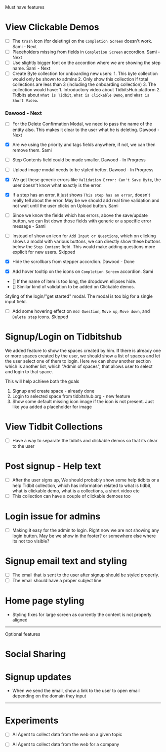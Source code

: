 
Must have features

# View Clickable Demos
- [ ] The `trash` icon (for deleting) on the `Completion Screen` doesn't work.    Sami - Next
- [ ] Placeholders missing from fields in `Completion Screen` accordion.  Sami - Next
- [ ] Use slightly bigger font on the accordion where we are showing the step name.   Sami - Next
- [ ] Create Byte collection for onboarding new users:
        1. This byte collection would only be shown to admins
        2. Only show this collection if total collections are less than 3 (including the onboarding collection)
        3. The collection would have:
            1. Introductory video about TidbitsHub platform
            2. Tidbits about `What is Tidbit`, `What is Clickable Demo`, and `What is Short Video`.

### Dawood - Next
- [ ] For the Delete Confirmation Modal, we need to pass the name of the entity also. This makes it clear to the user what he is deleting.    Dawood - Next




- [x] Are we using the priority and tags fields anywhere, if not, we can then remove them.    Sami
- [ ] Step Contents field could be made smaller.  Dawood - In Progress
- [ ] Upload image modal needs to be styled better.   Dawood - In Progress
- [x] We get these generic errors like `Validation Error: Can't Save Byte`, the user doesn't know what exactly is the error.
- [x] If a step has an error, it just shows `This step has an error`, doesn't really tell about the error. May be we should add real time validation and not wait until the user clicks on Upload button.     Sami
- [ ] Since we know the fields which has errors, above the save/update button, we can list down those fields with generic or a specific error message - Sami
- [ ] Instead of show an icon for `Add Input or Questions`, which on clicking shows a modal with various buttons, we can directly show these buttons below the `Step Content` field. This would make adding questions more explicit for new users.    Skipped
- [x] Hide the scrollbars from stepper accordion. Dawood - Done
- [x] Add hover tooltip on the icons on `Completion Screen` accordion.   Sami

- [] If the name of item is too long, the dropdown ellipses hide.
- [] Similar kind of validation to be added on Clickable demos.

Styling of the login/"get started" modal. The modal is too big for a single input field.

- [ ] Add some hovering effect on `Add Question`, `Move up`, `Move down`, and `Delete step` icons.    Skipped

# Signup/Login on Tidbitshub
We added feature to show the spaces created by him. If there is already one or more spaces created
by the user, we should show a list of spaces and let the user select one of them to login. Here we can show another
section which is another list, which "Admin of spaces", that allows user to select and login to that space. 

This will help achieve both the goals 
1) Signup and create space - already done
2) Login to selected space from tidbitshub.org - new feature
3) Show some default missing icon image if the icon is not present. Just like you added a placeholder for image

# View Tidbit Collections
- [ ] Have a way to separate the tidbits and clickable demos so that its clear to the user

# Post signup - Help text
- [ ] After the user signs up, We should probably show some help tidbits or a help Tidbit collection, which has
information related to what is tidbit, what is clickable demo, what is a collections, a short video etc
- [ ] This collection can have a couple of clickable demoes too

# Login issue for admins
- [ ] Making it easy for the admin to login. Right now we are not showing any login button.
May be we show in the footer? or somewhere else where its not too visible?

# Signup email text and styling
- [ ] The email that is sent to the user after signup should be styled properly.
- [ ] The email should have a proper subject line

# Home page styling
- Styling fixes for large screen as currently the content is not properly aligned


--------

Optional features

# Social Sharing


# Signup updates
- When we send the email, show a link to the user to open email depending on the domain they input





---------



# Experiments
- [ ] AI Agent to collect data from the web on a given topic
- [ ] AI Agent to collect data from the web for a company


